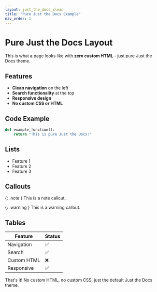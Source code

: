 ```yaml
---
layout: just_the_docs_clean
title: "Pure Just the Docs Example"
nav_order: 1
---
```


# Pure Just the Docs Layout

This is what a page looks like with **zero custom HTML** - just pure Just the Docs theme.

## Features

- **Clean navigation** on the left
- **Search functionality** at the top
- **Responsive design**
- **No custom CSS or HTML**

## Code Example

```python
def example_function():
    return "This is pure Just the Docs!"
```

## Lists

- Feature 1
- Feature 2
- Feature 3

## Callouts

{: .note }
This is a note callout.

{: .warning }
This is a warning callout.

## Tables

| Feature | Status |
|---------|--------|
| Navigation | ✅ |
| Search | ✅ |
| Custom HTML | ❌ |
| Responsive | ✅ |

That's it! No custom HTML, no custom CSS, just the default Just the Docs theme. 